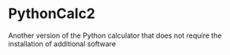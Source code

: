 # PythonCalc2
Another version of the Python calculator that does not require the installation of additional software
